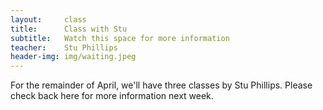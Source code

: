 ```yaml
---
layout:     class
title:      Class with Stu
subtitle:   Watch this space for more information
teacher:    Stu Phillips
header-img: img/waiting.jpeg
---
```


For the remainder of April, we'll have three classes by Stu Phillips. Please
check back here for more information next week.
